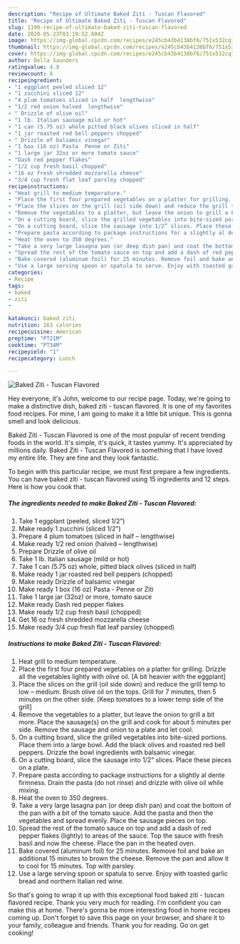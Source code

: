 ```yaml
---
description: "Recipe of Ultimate Baked Ziti - Tuscan Flavored"
title: "Recipe of Ultimate Baked Ziti - Tuscan Flavored"
slug: 1190-recipe-of-ultimate-baked-ziti-tuscan-flavored
date: 2020-05-23T03:19:52.604Z
image: https://img-global.cpcdn.com/recipes/e245cb43b4138bf6/751x532cq70/baked-ziti-tuscan-flavored-recipe-main-photo.jpg
thumbnail: https://img-global.cpcdn.com/recipes/e245cb43b4138bf6/751x532cq70/baked-ziti-tuscan-flavored-recipe-main-photo.jpg
cover: https://img-global.cpcdn.com/recipes/e245cb43b4138bf6/751x532cq70/baked-ziti-tuscan-flavored-recipe-main-photo.jpg
author: Della Saunders
ratingvalue: 4.9
reviewcount: 8
recipeingredient:
- "1 eggplant peeled sliced 12"
- "1 zucchini sliced 12"
- "4 plum tomatoes sliced in half  lengthwise"
- "1/2 red onion halved  lengthwise"
- " Drizzle of olive oil"
- "1 lb. Italian sausage mild or hot"
- "1 can (5.75 oz) whole pitted black olives sliced in half"
- "1 jar roasted red bell peppers chopped"
- " Drizzle of balsamic vinegar"
- "1 box (16 oz) Pasta  Penne or Ziti"
- "1 large jar 32oz or more tomato sauce"
- "Dash red pepper flakes"
- "1/2 cup fresh basil chopped"
- "16 oz fresh shredded mozzarella cheese"
- "3/4 cup fresh flat leaf parsley chopped"
recipeinstructions:
- "Heat grill to medium temperature."
- "Place the first four prepared vegetables on a platter for grilling. Drizzle all the vegetables lightly with olive oil. [A bit heavier with the eggplant]"
- "Place the slices on the grill (oil side down) and reduce the grill temp to low – medium. Brush olive oil on the tops. Grill for 7 minutes, then 5 minutes on the other side. [Keep tomatoes to a lower temp side of the grill]"
- "Remove the vegetables to a platter, but leave the onion to grill a bit more. Place the sausage(s) on the grill and cook for about 5 minutes per side. Remove the sausage and onion to a plate and let cool."
- "On a cutting board, slice the grilled vegetables into bite-sized portions. Place them into a large bowl. Add the black olives and roasted red bell peppers. Drizzle the bowl ingredients with balsamic vinegar."
- "On a cutting board, slice the sausage into 1/2” slices. Place these pieces on a plate."
- "Prepare pasta according to package instructions for a slightly al dente firmness. Drain the pasta (do not rinse) and drizzle with olive oil while mixing."
- "Heat the oven to 350 degrees."
- "Take a very large lasagna pan (or deep dish pan) and coat the bottom of the pan with a bit of the tomato sauce. Add the pasta and then the vegetables and spread evenly. Place the sausage pieces on top."
- "Spread the rest of the tomato sauce on top and add a dash of red pepper flakes (lightly) to areas of the sauce. Top the sauce with fresh basil and now the cheese. Place the pan in the heated oven."
- "Bake covered (aluminum foil) for 25 minutes. Remove foil and bake an additional 15 minutes to brown the cheese. Remove the pan and allow it to cool for 15 minutes. Top with parsley."
- "Use a large serving spoon or spatula to serve. Enjoy with toasted garlic bread and northern Italian red wine."
categories:
- Recipe
tags:
- baked
- ziti
- 

katakunci: baked ziti  
nutrition: 163 calories
recipecuisine: American
preptime: "PT21M"
cooktime: "PT34M"
recipeyield: "1"
recipecategory: Lunch

---
```



![Baked Ziti - Tuscan Flavored](https://img-global.cpcdn.com/recipes/e245cb43b4138bf6/751x532cq70/baked-ziti-tuscan-flavored-recipe-main-photo.jpg)

Hey everyone, it's John, welcome to our recipe page. Today, we're going to make a distinctive dish, baked ziti - tuscan flavored. It is one of my favorites food recipes. For mine, I am going to make it a little bit unique. This is gonna smell and look delicious.



Baked Ziti - Tuscan Flavored is one of the most popular of recent trending foods in the world. It's simple, it's quick, it tastes yummy. It's appreciated by millions daily. Baked Ziti - Tuscan Flavored is something that I have loved my entire life. They are fine and they look fantastic.


To begin with this particular recipe, we must first prepare a few ingredients. You can have baked ziti - tuscan flavored using 15 ingredients and 12 steps. Here is how you cook that.

<!--inarticleads1-->

##### The ingredients needed to make Baked Ziti - Tuscan Flavored:

1. Take 1 eggplant (peeled, sliced 1/2”)
1. Make ready 1 zucchini (sliced 1/2”)
1. Prepare 4 plum tomatoes (sliced in half – lengthwise)
1. Make ready 1/2 red onion (halved – lengthwise)
1. Prepare  Drizzle of olive oil
1. Take 1 lb. Italian sausage (mild or hot)
1. Take 1 can (5.75 oz) whole, pitted black olives (sliced in half)
1. Make ready 1 jar roasted red bell peppers (chopped)
1. Make ready  Drizzle of balsamic vinegar
1. Make ready 1 box (16 oz) Pasta - Penne or Ziti
1. Take 1 large jar (32oz) or more, tomato sauce
1. Make ready Dash red pepper flakes
1. Make ready 1/2 cup fresh basil (chopped)
1. Get 16 oz fresh shredded mozzarella cheese
1. Make ready 3/4 cup fresh flat leaf parsley (chopped)




<!--inarticleads2-->

##### Instructions to make Baked Ziti - Tuscan Flavored:

1. Heat grill to medium temperature.
1. Place the first four prepared vegetables on a platter for grilling. Drizzle all the vegetables lightly with olive oil. [A bit heavier with the eggplant]
1. Place the slices on the grill (oil side down) and reduce the grill temp to low – medium. Brush olive oil on the tops. Grill for 7 minutes, then 5 minutes on the other side. [Keep tomatoes to a lower temp side of the grill]
1. Remove the vegetables to a platter, but leave the onion to grill a bit more. Place the sausage(s) on the grill and cook for about 5 minutes per side. Remove the sausage and onion to a plate and let cool.
1. On a cutting board, slice the grilled vegetables into bite-sized portions. Place them into a large bowl. Add the black olives and roasted red bell peppers. Drizzle the bowl ingredients with balsamic vinegar.
1. On a cutting board, slice the sausage into 1/2” slices. Place these pieces on a plate.
1. Prepare pasta according to package instructions for a slightly al dente firmness. Drain the pasta (do not rinse) and drizzle with olive oil while mixing.
1. Heat the oven to 350 degrees.
1. Take a very large lasagna pan (or deep dish pan) and coat the bottom of the pan with a bit of the tomato sauce. Add the pasta and then the vegetables and spread evenly. Place the sausage pieces on top.
1. Spread the rest of the tomato sauce on top and add a dash of red pepper flakes (lightly) to areas of the sauce. Top the sauce with fresh basil and now the cheese. Place the pan in the heated oven.
1. Bake covered (aluminum foil) for 25 minutes. Remove foil and bake an additional 15 minutes to brown the cheese. Remove the pan and allow it to cool for 15 minutes. Top with parsley.
1. Use a large serving spoon or spatula to serve. Enjoy with toasted garlic bread and northern Italian red wine.




So that's going to wrap it up with this exceptional food baked ziti - tuscan flavored recipe. Thank you very much for reading. I'm confident you can make this at home. There's gonna be more interesting food in home recipes coming up. Don't forget to save this page on your browser, and share it to your family, colleague and friends. Thank you for reading. Go on get cooking!
